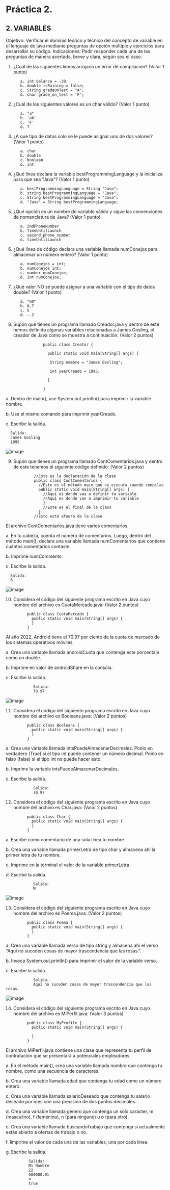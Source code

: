# Práctica 2.

## 2. VARIABLES

Objetivo: Verificar el dominio teórico y técnico del concepto de variable en el lenguaje
de java mediante preguntas de opción múltiple y ejercicios para desarrollar su código.
Indicaciones: Pedir responder cada una de las preguntas de manera acertada, breve y
clara, según sea el caso.

1. ¿Cuál de las siguientes líneas arrojaría un error de compilación? (Valor 1 punto)

          a. int balance = -30;
          b. double isRaining = false;
          c. String gradeOnTest = "A";
          d. char grade_on_test = 'F';

2. ¿Cuál de los siguientes valores es un char válido? (Valor 1 punto)

          a. "a"
          b. 'ab'
          c. 'F'
          d. 7

3. ¿A qué tipo de datos solo se le puede asignar uno de dos valores? (Valor 1 punto)

          a. char
          b. double
          c. boolean
          d. int

4. ¿Qué línea declara la variable bestProgrammingLanguage y la inicializa para que
sea "Java"? (Valor 1 punto)

          a. bestProgrammingLanguage = String "Java";
          b. string bestProgrammingLanguage = "Java";
          c. String bestProgrammingLanguage = "Java";
          d. "Java" = String bestProgrammingLanguage;


5. ¿Qué opción es un nombre de variable válido y sigue las convenciones de
nomenclatura de Java? (Valor 1 punto)

          a. 2ndPhoneNumber
          b. TimeUntilLaunch
          c. second_phone_number
          d. timeUntilLaunch

6. ¿Qué línea de código declara una variable llamada numConejos para almacenar
un número entero? (Valor 1 punto)

          a. numConejos = int;
          b. numConejos int;
          c. number numConejos;
          d. int numConejos;

7. ¿Qué valor NO se puede asignar a una variable con el tipo de datos double? (Valor
1 punto)

          a. "60"
          b. 6.7
          c. 5
          d. -.2

8. Supón que tienes un programa llamado Creador.java y dentro de este hemos
definido algunas variables relacionadas a James Gosling, el creador de Java como
se muestra a continuación: (Valor 2 puntos)

                    public class Creator {

                      public static void main(String[] args) {

                       String nombre = "James Gosling";

                       int yearCreado = 1995;

                      }

                    }

a. Dentro de main(), use System.out.println() para imprimir la variable
nombre.

b. Use el mismo comando para imprimir yearCreado.

c. Escribe la salida.


      Salida:
      James Gosling
      1995
      
   ![image](https://user-images.githubusercontent.com/101481084/185814325-2fe14752-cf16-408b-aef1-488ae026c817.png)


9. Supón que tienes un programa llamado ContComentarios.java y dentro de este
tenemos el siguiente código definido: (Valor 2 puntos)

                //Esta es la declaración de la clase
                public class ContComentarios {
                  //Este es el método main que se ejecuta cuando compilas
                  public static void main(String[] args) {
                    //Aquí es donde vas a definir tu variable
                    //Aquí es donde vas a imprimir tu variable
                    }
                    //Este es el final de la class
                  }
                //Esto está afuera de la clase

El archivo ContComentarios.java tiene varios comentarios.

a. En tu cabeza, cuenta el número de comentarios. Luego, dentro del método main(),
declara una variable llamada numComentarios que contiene cuántos comentarios
contaste.

b. Imprime numComments.

c. Escribe la salida.

      Salida:
      6

![image](https://user-images.githubusercontent.com/101481084/185814599-63509f85-2c8f-4418-8d7a-b3e3ef3d5f91.png)


10. Considera el código del siguiente programa escrito en Java cuyo nombre del
archivo es CuotaMercado.java: (Valor 2 puntos)

              public class CuotaMercado {
                public static void main(String[] args) {
                }
              }

Al año 2022, Android tiene el 70.97 por ciento de la cuota de mercado de los sistemas
operativos móviles.

a. Crea una variable llamada androidCuota que contenga este porcentaje como un
double.

b. Imprime en valor de androidShare en la consola.

c. Escribe la salida.

                Salida:
                70.97
                
![image](https://user-images.githubusercontent.com/101481084/185814844-8020be91-fdf5-48de-893b-00433fb543f8.png)

11. Considera el código del siguiente programa escrito en Java cuyo nombre del
archivo es Booleans.java: (Valor 2 puntos)

              public class Booleans {
                public static void main(String[] args) {
                }
              }

a. Crea una variable llamada intsPuedeAlmacenarDecimales. Ponlo en verdadero
(True) si el tipo int puede contener un número decimal. Ponlo en falso (false) si el
tipo int no puede hacer esto.

b. Imprime la variable intsPuedeAlmacenarDecimales.

c. Escribe la salida.

                Salida:
                70.97

12. Considera el código del siguiente programa escrito en Java cuyo nombre del
archivo es Char.java: (Valor 2 puntos)

              public class Char {
                public static void main(String[] args) {
                }
              }
    
a. Escribe como comentario de una sola línea tu nombre

b. Crea una variable llamada primerLetra de tipo char y almacena ahí la primer
letra de tu nombre.

c. Imprime en la terminal el valor de la variable primerLetra.

d. Escribe la salida.


                Salida:
                M

![image](https://user-images.githubusercontent.com/101481084/185815657-8f98d234-d81a-4dac-80aa-2d13448c2108.png)


13. Considera el código del siguiente programa escrito en Java cuyo nombre del
archivo es Poema.java: (Valor 2 puntos)

              public class Poema {
                public static void main(String[] args) {
                }
              }
    
a. Crea una variable llamada verso de tipo string y almacena ahí el verso “Aquí no
suceden cosas de mayor trascendencia que las rosas.”.

b. Invoca System.out.println() para imprimir el valor de la variable verso.

c. Escribe la salida.


                Salida:
                Aquí no suceden cosas de mayor trascendencia que las rosas.

![image](https://user-images.githubusercontent.com/101481084/185814986-e4b9c51d-cc51-497f-a50c-cbc8aa3085ba.png)


14. Considera el código del siguiente programa escrito en Java cuyo nombre del
archivo es MiPerfil.java: (Valor 3 puntos)

              public class MyProfile {
                public static void main(String[] args) {

                }
              }
    
El archivo MiPerfil.java contiene una clase que representa tu perfil de contratación que
se presentará a potenciales empleadores.

a. En el método main(), crea una variable llamada nombre que contenga tu
nombre, como una secuencia de caracteres.

b. Crea una variable llamada edad que contenga tu edad como un número
entero.

c. Crea una variable llamada salarioDeseado que contenga tu salario
deseado por mes con una precisión de dos puntos decimales.

d. Crea una variable llamada genero que contenga un solo carácter, m
(masculino), f (femenino), n (para ninguno) u o (para otro).

e. Crea una variable llamada buscandoTrabajo que contenga si actualmente
estás abierto a ofertas de trabajo o no.

f. Iimprime el valor de cada una de las variables, una por cada línea.

g. Escribe la salida.


              Salida:
              Mi Nombre
              22
              500000.01
              n
              true
